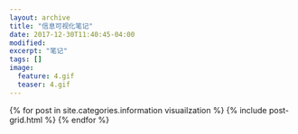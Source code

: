 ```yaml
---
layout: archive
title: "信息可视化笔记"
date: 2017-12-30T11:40:45-04:00
modified:
excerpt: "笔记"
tags: []
image: 
  feature: 4.gif
  teaser: 4.gif
---
```




<div class="tiles">
{% for post in site.categories.information visuailzation %}
  {% include post-grid.html %}
{% endfor %}
</div><!-- /.tiles 把所有categories 有 information visuailzation 的列出来-->
